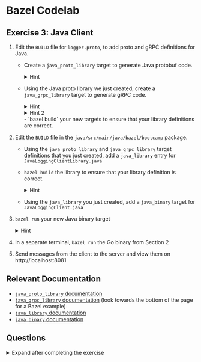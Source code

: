# Bazel Codelab

## Exercise 3: Java Client
1. Edit the `BUILD` file for `logger.proto`, to add proto and gRPC definitions for Java.
   - Create a `java_proto_library` target to generate Java protobuf code.
        <details>
           <summary>Hint</summary>
           
        The docs state that your `java_proto_library` should depend on a `proto_library` target. Is there one already defined?
   
        Also, take note of the parameters for `java_proto_library` rule. They are different from the `go_proto_library` rule definition!
        </details>
   - Using the Java proto library we just created, create a `java_grpc_library` target to generate gRPC code.
        <details>
           <summary>Hint</summary>

     In the example `java_grpc_library`, note that the `srcs` parameter is the same `proto_library`.
     The `deps` parameter should be the `java_proto_library` that you just defined.
        </details>
        <details>
           <summary>Hint 2</summary>

        You might get an error like this:
        ```
        ERROR: codelabs/proto/logger/BUILD:34:1: name 'java_grpc_library' is not defined (did you mean 'java_proto_library'?)
        ```
        Is there a commented import statement in the build file that would help resolve this issue?
        </details>
     - `bazel build` your new targets to ensure that your library definitions are correct.
2. Edit the `BUILD` file in the `java/src/main/java/bazel/bootcamp` package.
   - Using the `java_proto_library` and `java_grpc_library` target definitions that you just created, add a `java_library` entry for `JavaLoggingClientLibrary.java`
   - `bazel build` the library to ensure that your library definition is correct.
     <details>
        <summary>Hint</summary>
     
     You will need to add `"@io_grpc_grpc_java//core"` to your dependencies to use the gRPC client.
     </details>
   - Using the `java_library` you just created, add a `java_binary` target for `JavaLoggingClient.java`
3. `bazel run` your new Java binary target
   <details>
   <summary>Hint</summary>
   
   If you get a `ProviderNotFoundException`, you will need to add `"@io_grpc_grpc_java//netty"` as a `runtime_dep`.
   </details>
4. In a separate terminal, `bazel run` the Go binary from Section 2
5. Send messages from the client to the server and view them on http://localhost:8081

## Relevant Documentation
- [`java_proto_library` documentation](https://docs.bazel.build/versions/master/be/java.html#java_proto_library)
- [`java_grpc_library` documentation](https://grpc.io/docs/reference/java/generated-code.html) (look towards the
  bottom of the page for a Bazel example)
- [`java_library` documentation](https://docs.bazel.build/versions/master/be/java.html#java_library)
- [`java_binary` documentation](https://docs.bazel.build/versions/master/be/java.html#java_binary)

## Questions
<details>
  <summary>Expand after completing the exercise</summary>

1. Where is `@io_grpc_grpc_java` coming from?
2. Why do we need to add gRPC, protobuf, and local dependencies for our targets?
3. Why did the code `build` successfully without `netty`, but fail to run?
</details>
